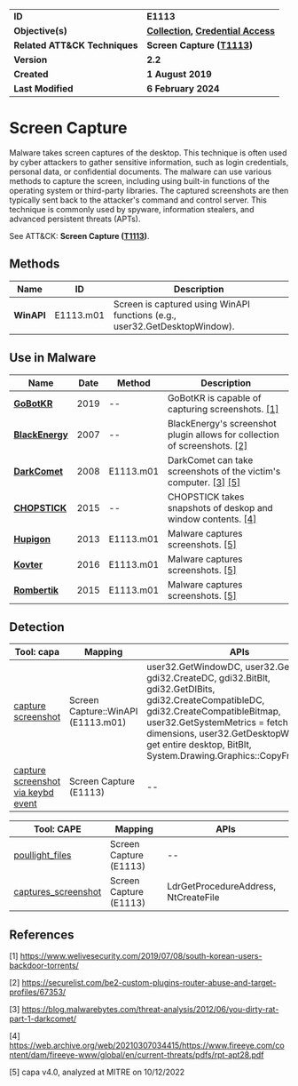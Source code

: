 <table>
<tr>
<td><b>ID</b></td>
<td><b>E1113</b></td>
</tr>
<tr>
<td><b>Objective(s)</b></td>
<td><b><a href="../collection">Collection</a>, <a href="../credential-access">Credential Access</a></b></td>
</tr>
<tr>
<td><b>Related ATT&CK Techniques</b></td>
<td><b>Screen Capture (<a href="https://attack.mitre.org/techniques/T1113/">T1113</a>)</b></td>
</tr>
<tr>
<td><b>Version</b></td>
<td><b>2.2</b></td>
</tr>
<tr>
<td><b>Created</b></td>
<td><b>1 August 2019</b></td>
</tr>
<tr>
<td><b>Last Modified</b></td>
<td><b>6 February 2024</b></td>
</tr>
</table>


# Screen Capture

Malware takes screen captures of the desktop. This technique is often used by cyber attackers to gather sensitive information, such as login credentials, personal data, or confidential documents. The malware can use various methods to capture the screen, including using built-in functions of the operating system or third-party libraries. The captured screenshots are then typically sent back to the attacker's command and control server. This technique is commonly used by spyware, information stealers, and advanced persistent threats (APTs).

See ATT&CK: **Screen Capture ([T1113](https://attack.mitre.org/techniques/T1113/))**.

## Methods

|Name|ID|Description|
|---|---|---|
|**WinAPI**|E1113.m01|Screen is captured using WinAPI functions (e.g., user32.GetDesktopWindow).|

## Use in Malware

|Name|Date|Method|Description|
|---|---|---|---|
|[**GoBotKR**](../xample-malware/gobotkr.md)|2019|--|GoBotKR is capable of capturing screenshots. [[1]](#1)|
|[**BlackEnergy**](../xample-malware/blackenergy.md)|2007|--|BlackEnergy's screenshot plugin allows for collection of screenshots. [[2]](#2)|
|[**DarkComet**](../xample-malware/dark-comet.md)|2008|E1113.m01|DarkComet can take screenshots of the victim's computer. [[3]](#3) [[5]](#5)|
|[**CHOPSTICK**](../xample-malware/chopstick.md)|2015|--|CHOPSTICK takes snapshots of deskop and window contents. [[4]](#4)|
|[**Hupigon**](../xample-malware/hupigon.md)|2013|E1113.m01|Malware captures screenshots. [[5]](#5)|
|[**Kovter**](../xample-malware/kovter.md)|2016|E1113.m01|Malware captures screenshots. [[5]](#5)|
|[**Rombertik**](../xample-malware/rombertik.md)|2015|E1113.m01|Malware captures screenshots. [[5]](#5)|

## Detection

|Tool: capa|Mapping|APIs|
|---|---|---|
|[capture screenshot](https://github.com/mandiant/capa-rules/blob/master/collection/screenshot/capture-screenshot.yml)|Screen Capture::WinAPI (E1113.m01)|user32.GetWindowDC, user32.GetDC, gdi32.CreateDC, gdi32.BitBlt, gdi32.GetDIBits, gdi32.CreateCompatibleDC, gdi32.CreateCompatibleBitmap, user32.GetSystemMetrics = fetch screen dimensions, user32.GetDesktopWindow = get entire desktop, BitBlt, System.Drawing.Graphics::CopyFromScreen|
|[capture screenshot via keybd event](https://github.com/mandiant/capa-rules/blob/master/collection/screenshot/capture-screenshot-via-keybd-event.yml)|Screen Capture (E1113)|--|

|Tool: CAPE|Mapping|APIs|
|---|---|---|
|[poullight_files](https://github.com/CAPESandbox/community/tree/master/modules/signatures/poullight_files.py)|Screen Capture (E1113)|--|
|[captures_screenshot](https://github.com/CAPESandbox/community/tree/master/modules/signatures/captures_screenshot.py)|Screen Capture (E1113)|LdrGetProcedureAddress, NtCreateFile|

## References

<a name="1">[1]</a> https://www.welivesecurity.com/2019/07/08/south-korean-users-backdoor-torrents/

<a name="2">[2]</a> https://securelist.com/be2-custom-plugins-router-abuse-and-target-profiles/67353/

<a name="3">[3]</a> https://blog.malwarebytes.com/threat-analysis/2012/06/you-dirty-rat-part-1-darkcomet/

<a name="4">[4]</a> https://web.archive.org/web/20210307034415/https://www.fireeye.com/content/dam/fireeye-www/global/en/current-threats/pdfs/rpt-apt28.pdf

<a name="5">[5]</a> capa v4.0, analyzed at MITRE on 10/12/2022

